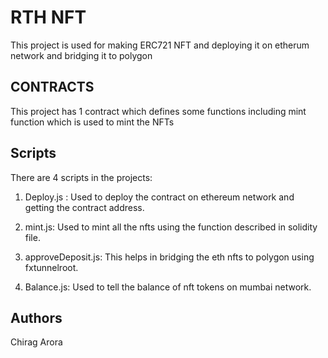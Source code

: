 
# RTH NFT
This project is used for making ERC721 NFT and deploying it on etherum network and bridging it to polygon



## CONTRACTS
This project has 1 contract which defines some functions including mint function which is used to mint the NFTs
## Scripts

There are 4 scripts in the projects:

1. Deploy.js : Used to deploy the contract on ethereum network and getting the contract address.

2. mint.js: Used to mint all the nfts using the function described in solidity file.

3. approveDeposit.js: This helps in bridging the eth nfts to polygon using fxtunnelroot.

4. Balance.js: Used to tell the balance of nft tokens on mumbai network.
## Authors
Chirag Arora